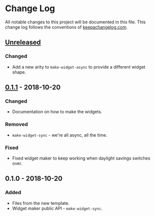 # Change Log
All notable changes to this project will be documented in this file. This change log follows the conventions of [keepachangelog.com](http://keepachangelog.com/).

## [Unreleased]
### Changed
- Add a new arity to `make-widget-async` to provide a different widget shape.

## [0.1.1] - 2018-10-20
### Changed
- Documentation on how to make the widgets.

### Removed
- `make-widget-sync` - we're all async, all the time.

### Fixed
- Fixed widget maker to keep working when daylight savings switches over.

## 0.1.0 - 2018-10-20
### Added
- Files from the new template.
- Widget maker public API - `make-widget-sync`.

[Unreleased]: https://github.com/your-name/speculative/compare/0.1.1...HEAD
[0.1.1]: https://github.com/your-name/speculative/compare/0.1.0...0.1.1
